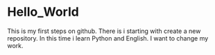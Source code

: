 # Hello_World
This is my first steps on github. There is i starting with create a new repository.
In this time i learn Python and English. I want to change my work.
